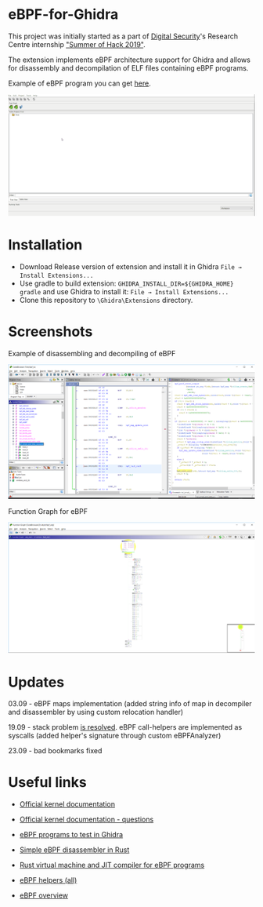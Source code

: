 # eBPF-for-Ghidra

This project was initially started as a part of [Digital Security](https://github.com/DSecurity)'s Research Centre internship ["Summer of Hack 2019"](https://dsec.ru/about/summerofhack/).

The extension implements eBPF architecture support for Ghidra and allows for disassembly and decompilation of ELF files containing eBPF programs.

Example of eBPF program you can get 
[here](https://github.com/vbpf/ebpf-samples).

![eBPF Extension](./images/eBPF.gif)

# Installation
  
- Download Release version of extension and install it in Ghidra `File → Install Extensions...` 
- Use gradle to build extension: `GHIDRA_INSTALL_DIR=${GHIDRA_HOME} gradle` and use Ghidra to install it: `File → Install Extensions...` 
- Clone this repository to `\Ghidra\Extensions` directory.

# Screenshots

Example of disassembling and decompiling of eBPF

![Example of decompiling](./images/Main.png)

Function Graph for eBPF

![Function Graph](./images/Func.png)

# Updates

03.09 - eBPF maps implementation (added string info of map in decompiler and disassembler by using custom relocation handler)

19.09 - stack problem [is resolved](https://github.com/Nalen98/eBPF-for-Ghidra/issues/2#issuecomment-533263382). eBPF call-helpers are implemented as syscalls (added helper's signature through custom eBPFAnalyzer)

23.09 - bad bookmarks fixed

# Useful links

* [Official kernel documentation](https://www.kernel.org/doc/Documentation/networking/filter.txt)

* [Official kernel documentation - questions](https://www.kernel.org/doc/html/latest/bpf/bpf_design_QA.html)

* [eBPF programs to test in Ghidra](https://github.com/vbpf/ebpf-samples)

* [Simple eBPF disassembler in Rust](https://github.com/badboy/ebpf-disasm)

* [Rust virtual machine and JIT compiler for eBPF programs](https://github.com/qmonnet/rbpf) 

* [eBPF helpers (all)](https://github.com/torvalds/linux/blob/v4.20/include/uapi/linux/bpf.h#L437)

* [eBPF overview](https://www.collabora.com/news-and-blog/blog/2019/04/05/an-ebpf-overview-part-1-introduction/)


